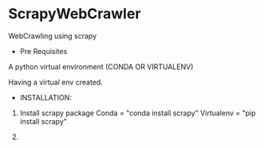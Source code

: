 # ScrapyWebCrawler

WebCrawling using scrapy


- Pre Requisites

 A python virtual environment (CONDA OR VIRTUALENV)
 
 Having a virtual env created.

- INSTALLATION:

1) Install scrapy package 
 Conda = "conda install scrapy"
 Virtualenv = "pip install scrapy"
 
2) 


